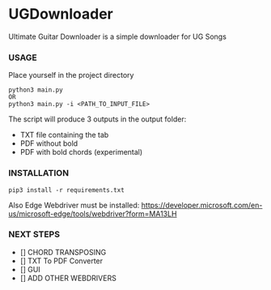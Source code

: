 # UGDownloader
Ultimate Guitar Downloader is a simple downloader for UG Songs

### USAGE
Place yourself in the project directory
```
python3 main.py
OR
python3 main.py -i <PATH_TO_INPUT_FILE>
```

The script will produce 3 outputs in the output folder:
* TXT file containing the tab
* PDF without bold
* PDF with bold chords (experimental)

### INSTALLATION

```
pip3 install -r requirements.txt
```
Also Edge Webdriver must be installed: https://developer.microsoft.com/en-us/microsoft-edge/tools/webdriver?form=MA13LH

### NEXT STEPS
* [] CHORD TRANSPOSING
* [] TXT To PDF Converter
* [] GUI
* [] ADD OTHER WEBDRIVERS


